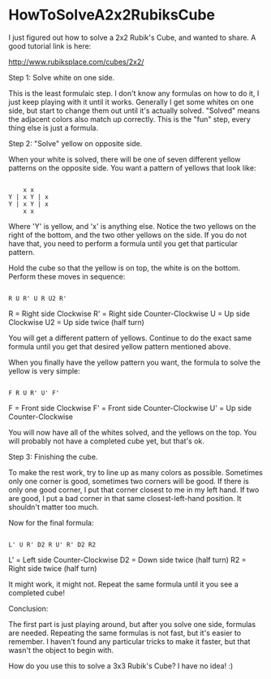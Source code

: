 # HowToSolveA2x2RubiksCube

I just figured out how to solve a 2x2 Rubik's Cube, and wanted to share.  A good tutorial link is here:

http://www.rubiksplace.com/cubes/2x2/

Step 1: Solve white on one side.

This is the least formulaic step.  I don't know any formulas on how to do it, I just keep playing with it until it works.  Generally I get some whites on one side, but start to change them out until
it's actually solved.  "Solved" means the adjacent colors also match up correctly.  This is the "fun" step, every thing else is just a formula.

Step 2: "Solve" yellow on opposite side.

When your white is solved, there will be one of seven different yellow patterns on the opposite side.  You want a pattern of yellows that look like:

<code>
    x x
Y | x Y | x
Y | x Y | x
    x x
</code>
    
Where 'Y' is yellow, and 'x' is anything else.   Notice the two yellows on the right of the bottom, and the two other yellows on the side.  If you do not have that, you need to perform a formula until
you get that particular pattern.  

Hold the cube so that the yellow is on top, the white is on the bottom.  Perform these moves in sequence:

<code>
R U R' U R U2 R'
</code>


R = Right side Clockwise
R' = Right side Counter-Clockwise
U = Up side Clockwise
U2 = Up side twice (half turn)

You will get a different pattern of yellows.  Continue to do the exact same formula until you get that desired yellow pattern mentioned above.

When you finally have the yellow pattern you want, the formula to solve the yellow is very simple:

<code>
F R U R' U' F'
</code>


F = Front side Clockwise
F' = Front side Counter-Clockwise
U' = Up side Counter-Clockwise

You will now have all of the whites solved, and the yellows on the top.  You will probably not have a completed cube yet, but that's ok.

Step 3: Finishing the cube.

To make the rest work, try to line up as many colors as possible.  Sometimes only one corner is good, sometimes two corners will be good.  If there is only one good corner, I put that corner closest to me
in my left hand.  If two are good, I put a bad corner in that same closest-left-hand position.  It shouldn't matter too much.

Now for the final formula:

<code>
L' U R' D2 R U' R' D2 R2
</code>


L' = Left side Counter-Clockwise
D2 = Down side twice (half turn)
R2 = Right side twice (half turn)

It might work, it might not.  Repeat the same formula until it you see a completed cube!

Conclusion:

The first part is just playing around, but after you solve one side, formulas are needed.  Repeating the same formulas is not fast, but it's easier to remember.  I haven't found any particular tricks to
make it faster, but that wasn't the object to begin with.

How do you use this to solve a 3x3 Rubik's Cube?  I have no idea! :)

